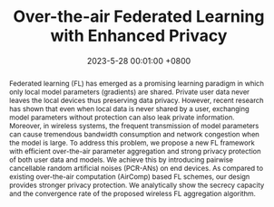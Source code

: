 ---
title:          "Over-the-air Federated Learning with Enhanced Privacy"
date:           2023-5-28 00:01:00 +0800
selected:       true
pub:            "IEEE International Conference on Communications (ICC)"
# pub_pre:        "Submitted to "
# pub_post:       'Under review.'
pub_last:       ' <span class="badge badge-pill badge-publication badge-success">Spotlight</span>'
pub_date:       "2023"
# semantic_scholar_id: 204e3073870fae3d05bcbc2f6a8e263d9b72e776  # use this to retrieve citation count
abstract: >-
  Federated learning (FL) has emerged as a promising learning paradigm in which only local model parameters (gradients) are shared. Private user data never leaves the local devices thus preserving data privacy. However, recent research has shown that even when local data is never shared by a user, exchanging model parameters without protection can also leak private information. Moreover, in wireless systems, the frequent transmission of model parameters can cause tremendous bandwidth consumption and network congestion when the model is large. To address this problem, we propose a new FL framework with efficient over-the-air parameter aggregation and strong privacy protection of both user data and models. We achieve this by introducing pairwise cancellable random artificial noises (PCR-ANs) on end devices. As compared to existing over-the-air computation (AirComp) based FL schemes, our design provides stronger privacy protection. We analytically show the secrecy capacity and the convergence rate of the proposed wireless FL aggregation algorithm.
cover:          /assets/images/covers/ICC2023.png
authors:
  - Xiaochan Xue#
  - Moh Khalid Hasan
  - Shucheng Yu#
  - Laxima Niure Kandel
  - Min Song
# * is equal contribution
links:
  Paper: https://ieeexplore.ieee.org/abstract/document/10278765/
  # Code: https://github.com/Luna-Xue
  # Unsplash: https://unsplash.com/photos/sliced-in-half-pineapple--_PLJZmHZzk

---